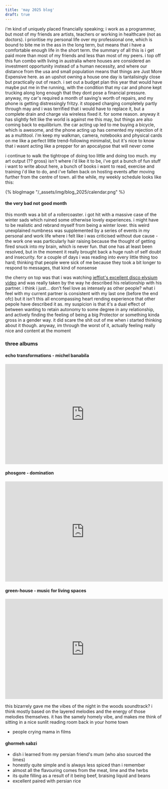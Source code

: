 ```yaml
---
title: 'may 2025 blog'
draft: true
---
```


i'm kind of uniquely placed financially speaking; i work as a programmer, but most of my friends are artists, teachers or working in healthcare (not as doctors). i prioritise my personal life over my professional one, which is bound to bite me in the ass in the long term, but means that i have a comfortable enough life in the short term. the summary of all this is i get paid more than most of my friends and less than most of my peers. i top off this fun combo with living in australia where houses are considered an investment opportunity instead of a human necessity, and where our distance from the usa and small population means that things are Just More Expensive here. as an upshot owning a house one day is tantalisingly close but practically out of reach. i set out a budget plan this year that would have maybe put me in the running, with the condition that my car and phone kept trucking along long enough that they dont pose a financial pressure. anyway, my car's required a month of saving's worth of repairs, and my phone is getting distressingly fritzy. it stopped charging completely partly through may and i was terrified that i would have to replace it, but a complete drain and charge via wireless fixed it. for some reason. anyway it has slightly felt like the world is against me this may, but things are also coming back to equilibrium. the car acting up led to me buying a bicycle, which is awesome, and the phone acting up has cemented my rejection of it as a multitool. i'm keep my walkman, camera, notebooks and physical cards on me like a perfect little trend-following minimalist, but it's nice to know that i wasnt acting like a prepper for an apocalypse that will never come

i continue to walk the tightrope of doing too little and doing too much. my art output (?? gross) isn't where i'd like it to be, i've got a bunch of fun stuff i want to write about here, a bunch of books i want to read, exercise and training i'd like to do, and i've fallen back on hosting events after moving further from the centre of town. all the while, my weekly schedule looks like this:

{% blogImage "/_assets/img/blog_2025/calendar.png" %}

#### the very bad not good month

this month was a bit of a rollercoaster. i got hit with a massive case of the winter sads which ruined some otherwise lovely experiences. i might have to be realistic and rebrand myself from being a winter lover. this weird unexplained numbness was supplemented by a series of events in my personal and work life where i felt like i was criticised without due cause - the work one was particularly hair raising because the thought of getting fired snuck into my brain, which is never fun. that one has at least been resolved, but in the moment it really brought back a huge rush of self doubt and insecurity. for a couple of days i was reading into every little thing too hard; thinking that people were sick of me because they took a bit longer to respond to messages, that kind of nonsense

the cherry on top was that i was watching [jeffiot's excellent disco elysium video](https://www.youtube.com/watch?v=Phns6c7j_mM) and was really taken by the way he described his relationship with his partner. i think i just... don't feel love as intensely as other people? what i feel with my current partner is consistent with my last one (before the end ofc) but it isn't this all encompassing heart rending experience that other pepole have described it as. my suspicion is that it's a dual effect of between wanting to retain autonomy to some degree in any relationship, and actively finding the feeling of being a big Protector or something kinda gross in a gender way. it did scare the shit out of me when i started thinking about it though. anyway, im through the worst of it, actually feeling really nice and content at the moment

### three albums
#### echo transformations - michel banabila
<iframe style="border: 0; width: 100%; height: 320px;" rss-image="/_assets/img/blog/echo transformations.jpg" rss-link="https://banabila.bandcamp.com/album/echo-transformations-2" rss-linkname="echo transformation by michael banabila" src="https://bandcamp.com/EmbeddedPlayer/album=3620633439/size=large/bgcol=ffffff/linkcol=0687f5/artwork=small/transparent=true/" seamless><a href="https://banabila.bandcamp.com/album/echo-transformations-2">Echo Transformations by Michel Banabila</a></iframe>

#### phosgore - domination
<iframe style="border: 0; width: 100%; height: 320px;" rss-image="/_assets/img/blog/domination.jpg" rss-link="https://pronoize.bandcamp.com/album/domination" rss-linkname="domination by phosgore" src="https://bandcamp.com/EmbeddedPlayer/album=1910673630/size=large/bgcol=ffffff/linkcol=0687f5/artwork=small/transparent=true/" seamless><a href="https://pronoize.bandcamp.com/album/domination">Domination by Phosgore</a></iframe>

#### green-house - music for living spaces
<iframe style="border: 0; width: 100%; height: 320px;" rss-image="/_assets/img/blog/musicforlivingspaces.jpg" rss-link="https://green-house.bandcamp.com/album/music-for-living-spaces" rss-linkname="music for living space by green-house" src="https://bandcamp.com/EmbeddedPlayer/album=1169230806/size=large/bgcol=ffffff/linkcol=0687f5/artwork=small/transparent=true/" seamless><a href="https://green-house.bandcamp.com/album/music-for-living-spaces">Music for Living Spaces by Green-House</a></iframe>

this bizarrely gave me the vibes of the night in the woods soundtrack? i think mostly based on the layered melodies and the energy of those melodies themselves. it has the samely homely vibe, and makes me think of sitting in a nice sunlit reading room back in your home town

- people crying mama in films

#### ghormeh sabzi
- dish i learned from my persian friend's mum (who also sourced the limes)
- honestly quite simple and is always less spiced than i remember
- almost all the flavouring comes from the meat, lime and the herbs
- its quite filling as a result of it being beef, braising liquid and beans
- excellent paired with persian rice
